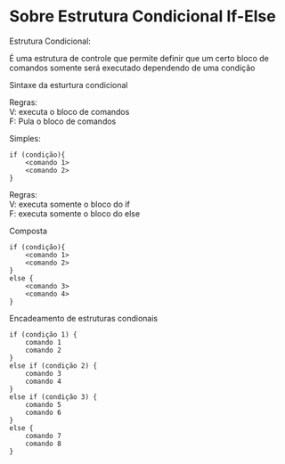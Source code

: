 <h1>Sobre Estrutura Condicional If-Else</h1>

<p>Estrutura Condicional:</p>
<p>É uma estrutura de controle que permite definir que um certo bloco de comandos somente será executado dependendo de uma condição</p>

<p>Sintaxe da esturtura condicional</p>

<p>Regras: <br>V: executa o bloco de comandos 
<br>F: Pula o bloco de comandos </p>

<p>Simples:</p>

```
if (condição){
    <comando 1>
    <comando 2>
}
```

<p>Regras: <br>V: executa somente o bloco do if 
<br>F: executa somente o bloco do else </p>

<p>Composta</p>

```
if (condição){
    <comando 1>
    <comando 2>
}
else {
    <comando 3>
    <comando 4>
}
```

<p>Encadeamento de estruturas condionais</p>

```
if (condição 1) {
    comando 1
    comando 2
}
else if (condição 2) {
    comando 3
    comando 4
}
else if (condição 3) {
    comando 5
    comando 6
}
else {
    comando 7
    comando 8
}
```
